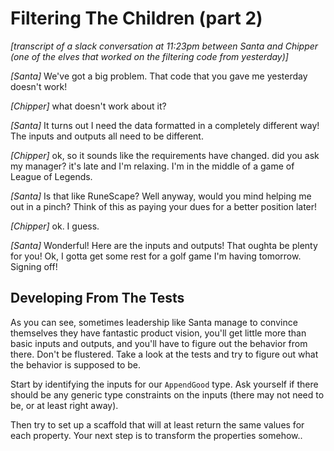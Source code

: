 # Filtering The Children (part 2)

_[transcript of a slack conversation at 11:23pm between Santa and Chipper (one of the elves that worked on the filtering code from yesterday)]_

_[Santa]_ We've got a big problem. That code that you gave me yesterday doesn't work!

_[Chipper]_ what doesn't work about it?

_[Santa]_ It turns out I need the data formatted in a completely different way! The inputs and outputs all need to be different.

_[Chipper]_ ok, so it sounds like the requirements have changed. did you ask my manager? it's late and I'm relaxing. I'm in the middle of a game of League of Legends.

_[Santa]_ Is that like RuneScape? Well anyway, would you mind helping me out in a pinch? Think of this as paying your dues for a better position later!

_[Chipper]_ ok. I guess.

_[Santa]_ Wonderful! Here are the inputs and outputs! That oughta be plenty for you! Ok, I gotta get some rest for a golf game I'm having tomorrow. Signing off!

## Developing From The Tests

As you can see, sometimes leadership like Santa manage to convince themselves they have fantastic product vision, you'll get little more than basic inputs and outputs, and you'll have to figure out the behavior from there. Don't be flustered. Take a look at the tests and try to figure out what the behavior is supposed to be.

Start by identifying the inputs for our `AppendGood` type. Ask yourself if there should be any generic type constraints on the inputs (there may not need to be, or at least right away).

Then try to set up a scaffold that will at least return the same values for each property. Your next step is to transform the properties somehow..
